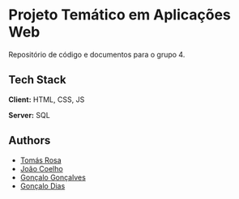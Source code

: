 
# Projeto Temático em Aplicações Web

Repositório de código e documentos para o grupo 4.


## Tech Stack

**Client:** HTML, CSS, JS

**Server:** SQL


## Authors

- [Tomás Rosa](https://github.com/TomasRosaDev) 
- [João Coelho](https://github.com/draganoid16) 
- [Gonçalo Gonçalves](https://github.com/GoncaloGoncalves33) 
- [Gonçalo Dias](https://github.com/gjad-hub) 
